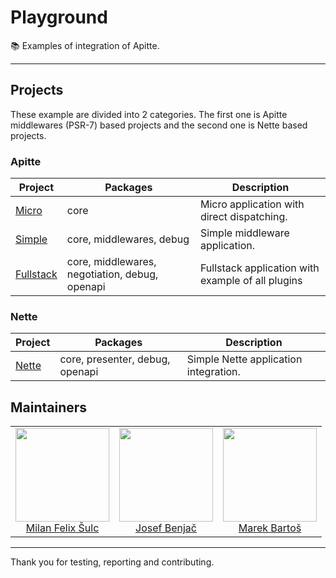 # Playground

:books: Examples of integration of Apitte.

-----

## Projects

These example are divided into 2 categories. The first one is Apitte middlewares (PSR-7) based projects and 
the second one is Nette based projects.

### Apitte

| Project | Packages | Description |
|---------|----------|-------------|
| [Micro](https://github.com/apitte/playground/tree/master/apitte/micro) | core | Micro application with direct dispatching. |
| [Simple](https://github.com/apitte/playground/tree/master/apitte/simple) | core, middlewares, debug | Simple middleware application. |
| [Fullstack](https://github.com/apitte/playground/tree/master/apitte/fullstack) | core, middlewares, negotiation, debug, openapi | Fullstack application with example of all plugins |

### Nette

| Project | Packages | Description |
|---------|----------|-------------|
| [Nette](https://github.com/apitte/playground/tree/master/nette/simple) | core, presenter, debug, openapi | Simple Nette application integration. |

## Maintainers

<table>
  <tbody>
    <tr>
      <td align="center">
        <a href="https://github.com/f3l1x">
            <img width="150" height="150" src="https://avatars2.githubusercontent.com/u/538058?v=3&s=150">
        </a>
        </br>
        <a href="https://github.com/f3l1x">Milan Felix Šulc</a>
      </td>
      <td align="center">
        <a href="https://github.com/benijo">
            <img width="150" height="150" src="https://avatars3.githubusercontent.com/u/6731626?v=3&s=150">
        </a>
        </br>
        <a href="https://github.com/benijo">Josef Benjač</a>
      </td>
      <td align="center">
        <a href="https://github.com/mabar">
            <img width="150" height="150" src="https://avatars0.githubusercontent.com/u/20974277?s=400&v=4">
        </a>
        </br>
        <a href="https://github.com/mabar">Marek Bartoš</a>
      </td>
    </tr>
  </tbody>
</table>

---

Thank you for testing, reporting and contributing.
